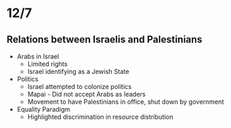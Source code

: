 # 12/7

## Relations between Israelis and Palestinians
- Arabs in Israel
  - Limited rights
  - Israel identifying as a Jewish State
- Politics
  - Israel attempted to colonize politics
  - Mapai - Did not accept Arabs as leaders
  - Movement to have Palestinians in office, shut down by government
- Equality Paradigm
  - Highlighted discrimination in resource distribution
